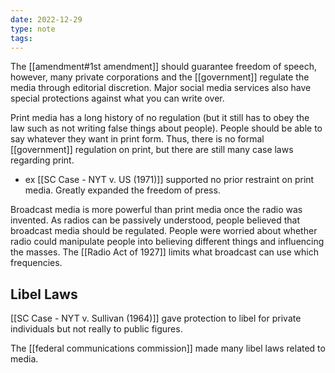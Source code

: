 ```yaml
---
date: 2022-12-29
type: note
tags:
---
```


The [[amendment#1st amendment]] should guarantee freedom of speech, however, many private corporations and the [[government]] regulate the media through editorial discretion. Major social media services also have special protections against what you can write over.

Print media has a long history of no regulation (but it still has to obey the law such as not writing false things about people). People should be able to say whatever they want in print form. Thus, there is no formal [[government]] regulation on print, but there are still many case laws regarding print.
- ex [[SC Case - NYT v. US (1971)]] supported no prior restraint on print media. Greatly expanded the freedom of press.

Broadcast media is more powerful than print media once the radio was invented. As radios can be passively understood, people believed that broadcast media should be regulated. People were worried about whether radio could manipulate people into believing different things and influencing the masses. The [[Radio Act of 1927]] limits what broadcast can use which frequencies.

## Libel Laws
[[SC Case - NYT v. Sullivan (1964)]] gave protection to libel for private individuals but not really to public figures.

The [[federal communications commission]] made many libel laws related to media.

